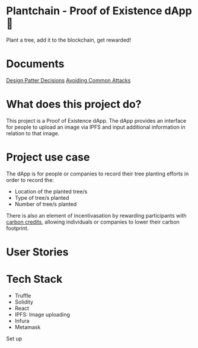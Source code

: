 # Plantchain - Proof of Existence dApp 🌳
Plant a tree, add it to the blockchain, get rewarded!

# Documents
<a href="">Design Patter Decisions</a>
<a href="">Avoiding Common Attacks</a>

# What does this project do?
This project is a Proof of Existence dApp. The dApp provides an interface for people to upload an image via IPFS and input additional information in relation to that image. 

# Project use case
The dApp is for people or companies to record their tree planting efforts in order to record the:
- Location of the planted tree/s
- Type of tree/s planted
- Number of tree/s planted

There is also an element of incentivasation by rewarding participants with <a href="https://en.wikipedia.org/wiki/Carbon_credit"> carbon credits</a>, allowing individuals or companies to lower their carbon footprint.

# User Stories



# Tech Stack 
* Truffle
* Solidity
* React
* IPFS: Image uploading
* Infura
* Metamask

<a href="public/dApp logos/ethereum.png"></a>


Set up 

